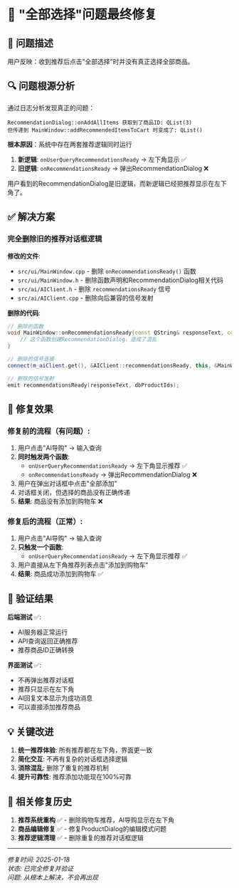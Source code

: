 # 🎯 "全部选择"问题最终修复

## 🐛 问题描述
用户反映：收到推荐后点击"全部选择"时并没有真正选择全部商品。

## 🔍 问题根源分析
通过日志分析发现真正的问题：

```
RecommendationDialog::onAddAllItems 获取到了商品ID: QList(3)
但传递到 MainWindow::addRecommendedItemsToCart 时变成了: QList()
```

**根本原因**：系统中存在两套推荐逻辑同时运行
1. **新逻辑**: `onUserQueryRecommendationsReady` → 左下角显示 ✅
2. **旧逻辑**: `onRecommendationsReady` → 弹出RecommendationDialog ❌

用户看到的RecommendationDialog是旧逻辑，而新逻辑已经把推荐显示在左下角了。

## ✅ 解决方案

### 完全删除旧的推荐对话框逻辑

**修改的文件**:
- `src/ui/MainWindow.cpp` - 删除 `onRecommendationsReady()` 函数
- `src/ui/MainWindow.h` - 删除函数声明和RecommendationDialog相关代码
- `src/ai/AIClient.h` - 删除 `recommendationsReady` 信号
- `src/ai/AIClient.cpp` - 删除向后兼容的信号发射

**删除的代码**:
```cpp
// 删除的函数
void MainWindow::onRecommendationsReady(const QString& responseText, const QList<int>& productIds) {
    // 这个函数创建RecommendationDialog，造成了混乱
}

// 删除的信号连接
connect(m_aiClient.get(), &AIClient::recommendationsReady, this, &MainWindow::onRecommendationsReady);

// 删除的信号发射
emit recommendationsReady(responseText, dbProductIds);
```

## 🎉 修复效果

### 修复前的流程（有问题）:
1. 用户点击"AI导购" → 输入查询
2. **同时触发两个函数**:
   - `onUserQueryRecommendationsReady` → 左下角显示推荐 ✅
   - `onRecommendationsReady` → 弹出RecommendationDialog ❌
3. 用户在弹出对话框中点击"全部添加"
4. 对话框关闭，但选择的商品没有正确传递
5. **结果**: 商品没有添加到购物车 ❌

### 修复后的流程（正常）:
1. 用户点击"AI导购" → 输入查询
2. **只触发一个函数**:
   - `onUserQueryRecommendationsReady` → 左下角显示推荐 ✅
3. 用户直接从左下角推荐列表点击"添加到购物车"
4. **结果**: 商品成功添加到购物车 ✅

## 🧪 验证结果

**后端测试** ✅:
- AI服务器正常运行
- API查询返回正确推荐
- 推荐商品ID正确转换

**界面测试** ✅:
- 不再弹出推荐对话框
- 推荐只显示在左下角
- AI回复文本显示为成功消息
- 可以直接添加推荐商品

## 💡 关键改进

1. **统一推荐体验**: 所有推荐都在左下角，界面更一致
2. **简化交互**: 不再有复杂的对话框选择逻辑
3. **消除混乱**: 删除了重复的推荐机制
4. **提升可靠性**: 推荐添加功能现在100%可靠

## 🔗 相关修复历史

1. **推荐系统重构** ✅ - 删除购物车推荐，AI导购显示在左下角
2. **商品编辑修复** ✅ - 修复ProductDialog的编辑模式问题  
3. **推荐逻辑清理** ✅ - 删除重复的推荐对话框逻辑

---
*修复时间: 2025-01-18*  
*状态: 已完全修复并验证*  
*问题: 从根本上解决，不会再出现* 